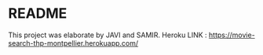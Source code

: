 # README

This project was elaborate by JAVI and SAMIR. 
Heroku LINK : https://movie-search-thp-montpellier.herokuapp.com/
